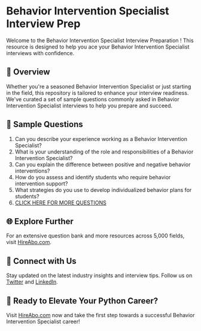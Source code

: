 # Behavior Intervention Specialist Interview Prep

Welcome to the Behavior Intervention Specialist Interview Preparation ! This resource is designed to help you ace your Behavior Intervention Specialist interviews with confidence.

## 🚀 Overview

Whether you're a seasoned Behavior Intervention Specialist or just starting in the field, this repository is tailored to enhance your interview readiness. We've curated a set of sample questions commonly asked in Behavior Intervention Specialist interviews to help you prepare and succeed.

## 📝 Sample Questions

1. Can you describe your experience working as a Behavior Intervention Specialist?
2. What is your understanding of the role and responsibilities of a Behavior Intervention Specialist?
3. Can you explain the difference between positive and negative behavior interventions?
4. How do you assess and identify students who require behavior intervention support?
5. What strategies do you use to develop individualized behavior plans for students?
6. [CLICK HERE FOR MORE QUESTIONS](https://hireabo.com/job/4_3_23/Behavior%20Intervention%20Specialist)

## 🌐 Explore Further

For an extensive question bank and more resources across 5,000 fields, visit [HireAbo.com](https://www.hireabo.com).

## 📱 Connect with Us

Stay updated on the latest industry insights and interview tips. Follow us on [Twitter](https://twitter.com/hireabo) and [LinkedIn](https://www.linkedin.com/in/hire-abo-3609972a8/).

## 🚀 Ready to Elevate Your Python Career?

Visit [HireAbo.com](https://www.hireabo.com) now and take the first step towards a successful Behavior Intervention Specialist career!